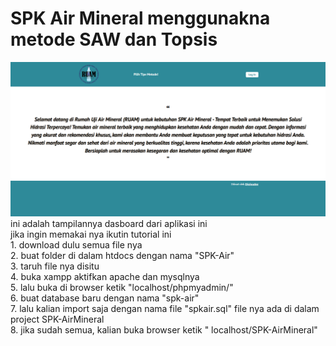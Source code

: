 # SPK Air Mineral menggunakna metode SAW dan Topsis

<img src="https://github.com/ahmadbadri25/dokumentasi/blob/6d35799d82dd754e6e0f258ce60b2a57675449a7/air.png" alt="">
ini adalah tampilannya dasboard dari aplikasi ini <br>
jika ingin memakai nya ikutin tutorial ini<br>
1. download dulu semua file nya<br>
2. buat folder di dalam htdocs dengan nama "SPK-Air"<br>
3. taruh file nya disitu<br>
4. buka xampp aktifkan apache dan mysqlnya<br>
5. lalu buka di browser ketik "localhost/phpmyadmin/"<br>
6. buat database baru dengan nama "spk-air"<br>
7. lalu kalian import saja dengan nama file "spkair.sql" file nya ada di dalam project SPK-AirMineral<br>
8. jika sudah semua, kalian buka browser ketik " localhost/SPK-AirMineral"<br>
